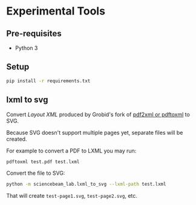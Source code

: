 # Experimental Tools

## Pre-requisites

* Python 3

## Setup

```bash
pip install -r requirements.txt
```

## lxml to svg

Convert _Layout XML_ produced by Grobid's fork of [pdf2xml or pdftoxml](https://github.com/kermitt2/pdf2xml) to SVG.

Because SVG doesn't support multiple pages yet, separate files will be created.

For example to convert a PDF to LXML you may run:
```bash
pdftoxml test.pdf test.lxml
```

Convert the file to SVG:
```bash
python -m sciencebeam_lab.lxml_to_svg --lxml-path test.lxml
```

That will create `test-page1.svg`, `test-page2.svg`, etc.
